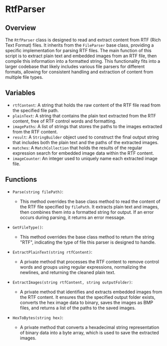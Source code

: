 # RtfParser

## Overview
The `RtfParser` class is designed to read and extract content from RTF (Rich Text Format) files. It inherits from the `FileParser` base class, providing a specific implementation for parsing RTF files. The main function of this script is to extract plain text and embedded images from an RTF file, then compile this information into a formatted string. This functionality fits into a larger codebase that likely includes various file parsers for different formats, allowing for consistent handling and extraction of content from multiple file types.

## Variables
- `rtfContent`: A string that holds the raw content of the RTF file read from the specified file path.
- `plainText`: A string that contains the plain text extracted from the RTF content, free of RTF control words and formatting.
- `imagePaths`: A list of strings that stores the paths to the images extracted from the RTF content.
- `result`: A `StringBuilder` object used to construct the final output string that includes both the plain text and the paths of the extracted images.
- `matches`: A `MatchCollection` that holds the results of the regular expression search for embedded image data within the RTF content.
- `imageCounter`: An integer used to uniquely name each extracted image file.

## Functions
- `Parse(string filePath)`: 
  - This method overrides the base class method to read the content of the RTF file specified by `filePath`. It extracts plain text and images, then combines them into a formatted string for output. If an error occurs during parsing, it returns an error message.
  
- `GetFileType()`: 
  - This method overrides the base class method to return the string "RTF", indicating the type of file this parser is designed to handle.
  
- `ExtractPlainText(string rtfContent)`: 
  - A private method that processes the RTF content to remove control words and groups using regular expressions, normalizing the newlines, and returning the cleaned plain text.
  
- `ExtractImages(string rtfContent, string outputFolder)`: 
  - A private method that identifies and extracts embedded images from the RTF content. It ensures that the specified output folder exists, converts the hex image data to binary, saves the images as BMP files, and returns a list of the paths to the saved images.
  
- `HexToBytes(string hex)`: 
  - A private method that converts a hexadecimal string representation of binary data into a byte array, which is used to save the extracted images.